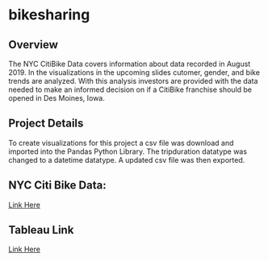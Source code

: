 # bikesharing
## Overview
The NYC CitiBike Data covers information about data recorded in August 2019. In the visualizations in the upcoming slides cutomer, gender, and bike trends are analyzed. With this analysis investors are provided with the data needed to make an informed decision on if a CitiBike franchise should be opened in Des Moines, Iowa.
## Project Details
To create visualizations for this project a csv file was download and imported into the Pandas Python Library. The tripduration datatype was changed to a datetime datatype. A updated csv file was then exported. 
## NYC Citi Bike Data:
[Link Here](https://www.citibikenyc.com)
## Tableau Link
[Link Here](https://public.tableau.com/views/NYCCitiBikeDataDashboard/CitiBikeStory?:language=en&:display_count=y&publish=yes&:origin=viz_share_link)
